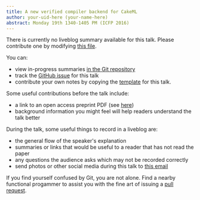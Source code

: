```yaml
---
title: A new verified compiler backend for CakeML
author: your-uid-here (your-name-here)
abstract: Monday 19th 1340-1405 PM (ICFP 2016)
---
```


There is currently no liveblog summary available for this talk. Please contribute one by modifying [this file](https://github.com/ocamllabs/icfp2016-blog/blob/master/ICFP/a-new-verified-compiler-backen.md).

You can:
* view in-progress summaries [in the Git repository](https://github.com/ocamllabs/icfp2016-blog/tree/master/ICFP/a-new-verified-compiler-backen/)
* track the [GitHub issue](https://github.com/ocamllabs/icfp2016-blog/issues/50) for this talk
* contribute your own notes by copying the [template](a-new-verified-compiler-backen/template.md) for this talk.

Some useful contributions before the talk include:
* a link to an open access preprint PDF (see [here](https://github.com/gasche/icfp2016-papers))
* background information you might feel will help readers understand the talk better

During the talk, some useful things to record in a liveblog are:
* the general flow of the speaker's explanation
* summaries or links that would be useful to a reader that has not read the paper
* any questions the audience asks which may not be recorded correctly
* send photos or other social media during this talk to [this email](mailto:icfp16.photos@gmail.com?subject=ICFP:a-new-verified-compiler-backen)

If you find yourself confused by Git, you are not alone. Find a nearby functional progammer
to assist you with the fine art of issuing a [pull request](https://help.github.com/articles/about-pull-requests/).

